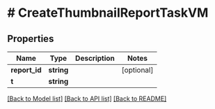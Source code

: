 # # CreateThumbnailReportTaskVM

## Properties

Name | Type | Description | Notes
------------ | ------------- | ------------- | -------------
**report_id** | **string** |  | [optional]
**t** | **string** |  |

[[Back to Model list]](../../README.md#models) [[Back to API list]](../../README.md#endpoints) [[Back to README]](../../README.md)
